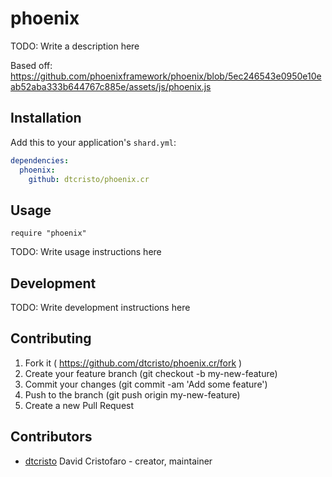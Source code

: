 # phoenix

TODO: Write a description here

Based off: https://github.com/phoenixframework/phoenix/blob/5ec246543e0950e10eab52aba333b644767c885e/assets/js/phoenix.js

## Installation

Add this to your application's `shard.yml`:

```yaml
dependencies:
  phoenix:
    github: dtcristo/phoenix.cr
```

## Usage

```crystal
require "phoenix"
```

TODO: Write usage instructions here

## Development

TODO: Write development instructions here

## Contributing

1. Fork it ( https://github.com/dtcristo/phoenix.cr/fork )
2. Create your feature branch (git checkout -b my-new-feature)
3. Commit your changes (git commit -am 'Add some feature')
4. Push to the branch (git push origin my-new-feature)
5. Create a new Pull Request

## Contributors

- [dtcristo](https://github.com/dtcristo) David Cristofaro - creator, maintainer
